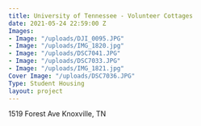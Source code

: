 ```yaml
---
title: University of Tennessee - Volunteer Cottages
date: 2021-05-24 22:59:00 Z
Images:
- Image: "/uploads/DJI_0095.JPG"
- Image: "/uploads/IMG_1820.jpg"
- Image: "/uploads/DSC7041.JPG"
- Image: "/uploads/DSC7033.JPG"
- Image: "/uploads/IMG_1821.jpg"
Cover Image: "/uploads/DSC7036.JPG"
Type: Student Housing
layout: project
---
```


1519 Forest Ave Knoxville, TN